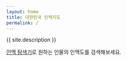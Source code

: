 ```yaml
---
layout: home
title: 대한민국 인맥지도
permalink: /
---
```

{{ site.description }}

[인맥 탐색기](explorer)로 원하는 인물의 인맥도를 검색해보세요.
